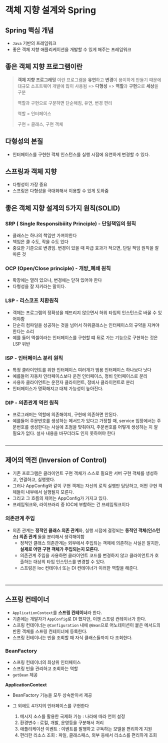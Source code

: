 # 객체 지향 설계와 Spring



## Spring 핵심 개념

- `Java` 기반의 프레임워크
- 좋은 객체 지향 애플리케이션을 개발할 수 있게 해주는 프레임워크



## 좋은 객체 지향 프로그램이란

> **객체 지향 프로그래밍** 이란 프로그램을 **유연**하고 **변경**이 용이하게 만들기 때문에 대규모 소프트웨어 개발에 많이 사용됨 => **다형성** => **역할**과 **구현**으로 **세상**을 구분
>
> 역할과 구현으로 구분하면 단순해짐, 유연, 변경 편리
>
> 역할 = 인터페이스
>
> 구현 = 클래스, 구현 객체



## 다형성의 본질

- 인터페이스를 구현한 객체 인스턴스를 실행 시점에 유연하게 변경할 수 있다.



## 스프링과 객체 지향

- 다형성이 가장 중요
- 스프링은 다형성을 극대화해서 이용할 수 있게 도와줌



## 좋은 객체 지향 설계의 5가지 원칙(SOLID)

### SRP ( Single Responsibiiity Principle) - 단일책임의 원칙

- 클래스는 하나의 책임만 가져야한다
- 책임은 클 수도, 작을 수도 있다
- 중요한 기준으로 변경임. 변경이 있을 때 파급 효과가 적으면, 단일 책임 원칙을 잘 따른 것

### OCP (Open/Close principle) - 개방_폐쇄 원칙

- 확장에는 열려 있으나, 변경에는 닫혀 있어야 한다
- 다형성을 잘 지키라는 말이다.

### LSP - 리스코프 치환원칙

- 객체는 프로그램의 정확성을 꺠뜨리지 않으면서 하위 타입의 인스턴스로 바꿀 수 있어야함
- 단순히 컴파일을 성공하는 것을 넘어서 하위클래스는 인터페이스의 규약을 지켜야한다는 소리
- 예를 들어 엑셀이라는 인터페이스를 구현할 떄 뒤로 가는 기능으로 구현하는 것은 LSP 위반

### ISP - 인터페이스 분리 원칙

- 특정 클라이언트를 위한 인터페이스 여러개가 범용 인터페이스 하나보다 낫다
- 예를들어 자동차 인터페이스보다 운전 인터페이스, 정비 인터페이스로 분리
- 사용자 클라이언트는 운전자 클라이언트, 정비사 클라이언트로 분리
- 인터페이스가 명확해지고 대체 가능성이 높아진다.

### DIP - 의존관계 역전 원칙

- 프로그래머는 역할에 의존해야지, 구현에 의존하면 안된다.
- 예를들어 주문번호를 생성하는 메서드가 있다고 가정할 때, service 입장에서는 주문번호를 생성한다는
사실에 초점을 맞춰야지, 주문번호를 어떻게 생성하는 지 알 필요가 없다. 설사 내용을 바꾸더라도
인지 못하여야 한다

## 

---

## 제어의 역전 (Inversion of Control)

- 기존 프로그램은 클라이언트 구현 객체가 스스로 필요한 서버 구현 객체를 생성하고, 연결하고, 실행했다.
- 그러나  AppConfig와 같이 구현 객체는 자신의 로직 실행만 담당하고, 어떤 구현 객체들이 내부에서 실행될지 모른다. 
- 그리고 그 흐름의 제어는 AppConfig가 가지고 있다.
- 프레임워크와, 라이브러리 중 IOC에 부합하는 건 프레임워크이다



### 의존관계 주입

- 의존 관계는 **정적인 클래스 의존 관계**와, 실행 시점에 결정되는 **동적인 객체(인스턴스) 의존 관계** 둘을 분리해서 생각해야함
  - 정적인 클래스 의존관계는 외부에서 주입되는 객체에 의존하는 사실은 알지만, **실제로 어떤 구현 객체가 주입되는지 모른다.**
  - 의존관계 주입을 사용하면 클라이언트 코드를 변경하지 않고 클라이언트가 호출하는 대상의 타입 인스턴스를 변경할 수 있다.
  - 스프링은 Ioc 컨테이너 또는 DI 컨테이너가 이러한 역할을 해준다.

​		

------

## 스프링 컨테이너

- `ApplicationContext`를 **스프링 컨테이너**라 한다.
- 기존에는 개발자가 `AppConfig`로 DI 했지만, 이젠 스프링 컨테이너가 한다.
- 스프링 컨테이너는 `@Configuration` 내에 `@Bean`으로 어노테이션이 붙은 메서드의 반환 객체를 스프링 컨테이너에 등록한다.
- 스프링 컨테이너는 빈을 조회할 때 자식 클래스들까지 다 조회한다.

### 

### BeanFactory

- 스프링 컨테이너의 최상위 인터페이스
- 스프링 빈을 관리하고 조회하는 역할
- `getBean` 제공



**ApplicationContext**

- BeanFactory 기능을 모두 상속받아서 제공

- 그 외에도 4가지의 인터페이스를 구현한다
  1.  메시지 소스를 활용한 국제화 기능 : 나라에 따라 언어 설정
  2. 환경변수 : 로컬, 개발, 운영등을 구분해서 처리
  3. 애플리케이션 이벤트 : 이벤트를 발행하고 구독하는 모델을 편리하게 지원
  4. 편리한 리소스 조회 : 파일, 클래스패스, 외부 등에서 리소스를 편리하게 조회
